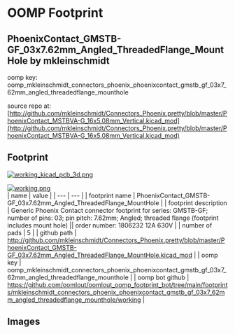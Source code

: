 # OOMP Footprint  
## PhoenixContact_GMSTB-GF_03x7.62mm_Angled_ThreadedFlange_MountHole  by mkleinschmidt  
  
oomp key: oomp_mkleinschmidt_connectors_phoenix_phoenixcontact_gmstb_gf_03x7_62mm_angled_threadedflange_mounthole  
  
source repo at: [http://github.com/mkleinschmidt/Connectors_Phoenix.pretty/blob/master/PhoenixContact_MSTBVA-G_16x5.08mm_Vertical.kicad_mod](http://github.com/mkleinschmidt/Connectors_Phoenix.pretty/blob/master/PhoenixContact_MSTBVA-G_16x5.08mm_Vertical.kicad_mod)  
## Footprint  
  
[![working_kicad_pcb_3d.png](working_kicad_pcb_3d_600.png)](working_kicad_pcb_3d.png)  
  
[![working.png](working_600.png)](working.png)  
| name | value | 
| --- | --- | 
| footprint name | PhoenixContact_GMSTB-GF_03x7.62mm_Angled_ThreadedFlange_MountHole | 
| footprint description | Generic Phoenix Contact connector footprint for series: GMSTB-GF; number of pins: 03; pin pitch: 7.62mm; Angled; threaded flange (footprint includes mount hole) || order number: 1806232 12A 630V | 
| number of pads | 5 | 
| github path | http://github.com/mkleinschmidt/Connectors_Phoenix.pretty/blob/master/PhoenixContact_GMSTB-GF_03x7.62mm_Angled_ThreadedFlange_MountHole.kicad_mod | 
| oomp key | oomp_mkleinschmidt_connectors_phoenix_phoenixcontact_gmstb_gf_03x7_62mm_angled_threadedflange_mounthole | 
| oomp bot github | https://github.com/oomlout/oomlout_oomp_footprint_bot/tree/main/footprints/mkleinschmidt_connectors_phoenix_phoenixcontact_gmstb_gf_03x7_62mm_angled_threadedflange_mounthole/working | 
## Images  

